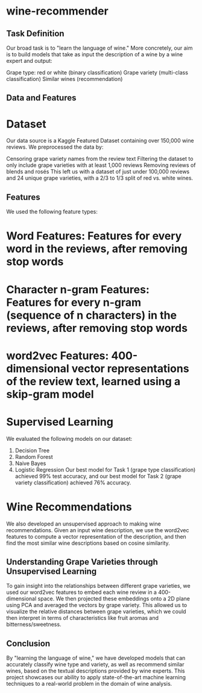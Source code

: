 # wine-recommender

## Task Definition
Our broad task is to "learn the language of wine." More concretely, our aim is to build models that take as input the description of a wine by a wine expert and output:

Grape type: red or white (binary classification)
Grape variety (multi-class classification)
Similar wines (recommendation)
## Data and Features
# Dataset
Our data source is a Kaggle Featured Dataset containing over 150,000 wine reviews. We preprocessed the data by:

Censoring grape variety names from the review text
Filtering the dataset to only include grape varieties with at least 1,000 reviews
Removing reviews of blends and rosés
This left us with a dataset of just under 100,000 reviews and 24 unique grape varieties, with a 2/3 to 1/3 split of red vs. white wines.

## Features
We used the following feature types:

# Word Features: Features for every word in the reviews, after removing stop words
# Character n-gram Features: Features for every n-gram (sequence of n characters) in the reviews, after removing stop words
# word2vec Features: 400-dimensional vector representations of the review text, learned using a skip-gram model
# Supervised Learning
We evaluated the following models on our dataset:

1. Decision Tree
2. Random Forest
3. Naive Bayes
4. Logistic Regression
Our best model for Task 1 (grape type classification) achieved 99% test accuracy, and our best model for Task 2 (grape variety classification) achieved 76% accuracy.

# Wine Recommendations
We also developed an unsupervised approach to making wine recommendations. Given an input wine description, we use the word2vec features to compute a vector representation of the description, and then find the most similar wine descriptions based on cosine similarity.

## Understanding Grape Varieties through Unsupervised Learning
To gain insight into the relationships between different grape varieties, we used our word2vec features to embed each wine review in a 400-dimensional space. We then projected these embeddings onto a 2D plane using PCA and averaged the vectors by grape variety. This allowed us to visualize the relative distances between grape varieties, which we could then interpret in terms of characteristics like fruit aromas and bitterness/sweetness.

## Conclusion
By "learning the language of wine," we have developed models that can accurately classify wine type and variety, as well as recommend similar wines, based on the textual descriptions provided by wine experts. This project showcases our ability to apply state-of-the-art machine learning techniques to a real-world problem in the domain of wine analysis.

